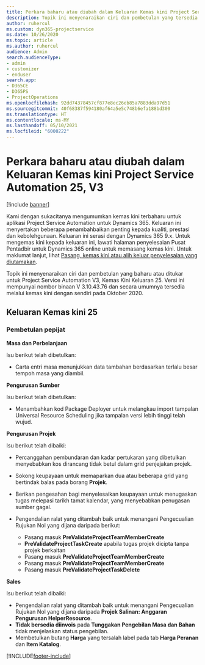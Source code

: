 ```yaml
---
title: Perkara baharu atau diubah dalam Keluaran Kemas kini Project Service Automation 25, V3
description: Topik ini menyenaraikan ciri dan pembetulan yang tersedia dalam Kemas kini Project Service Automation Keluaran 25, V3.
author: ruhercul
ms.custom: dyn365-projectservice
ms.date: 10/26/2020
ms.topic: article
ms.author: ruhercul
audience: Admin
search.audienceType:
- admin
- customizer
- enduser
search.app:
- D365CE
- D365PS
- ProjectOperations
ms.openlocfilehash: 92dd74378457cf877e8ec26eb85a7883dda97d51
ms.sourcegitcommit: 40f68387f594180af64a5e5c748b6efa188bd300
ms.translationtype: HT
ms.contentlocale: ms-MY
ms.lasthandoff: 05/10/2021
ms.locfileid: "6000222"
---
```

# <a name="whats-new-or-changed-in-project-service-automation-update-release-25-v3"></a>Perkara baharu atau diubah dalam Keluaran Kemas kini Project Service Automation 25, V3

[!include [banner](../includes/psa-now-project-operations.md)]

Kami dengan sukacitanya mengumumkan kemas kini terbaharu untuk aplikasi Project Service Automation untuk Dynamics 365. Keluaran ini menyertakan beberapa penambahbaikan penting kepada kualiti, prestasi dan kebolehgunaan. Keluaran ini serasi dengan Dynamics 365 9.x. Untuk mengemas kini kepada keluaran ini, lawati halaman penyelesaian Pusat Pentadbir untuk Dynamics 365 online untuk memasang kemas kini. Untuk maklumat lanjut, lihat [Pasang, kemas kini atau alih keluar penyelesaian yang diutamakan](/power-platform/admin/install-remove-preferred-solution).

Topik ini menyenaraikan ciri dan pembetulan yang baharu atau ditukar untuk Project Service Automation V3, Kemas Kini Keluaran 25. Versi ini mempunyai nombor binaan V 3.10.43.76 dan secara umumnya tersedia melalui kemas kini dengan sendiri pada Oktober 2020.

## <a name="update-release-25"></a>Keluaran Kemas kini 25

### <a name="bug-fixes"></a>Pembetulan pepijat

**Masa dan Perbelanjaan**

Isu berikut telah dibetulkan:

- Carta entri masa menunjukkan data tambahan berdasarkan terlalu besar tempoh masa yang diambil.

**Pengurusan Sumber**

Isu berikut telah dibetulkan:

- Menambahkan kod Package Deployer untuk melangkau import tampalan Universal Resource Scheduling jika tampalan versi lebih tinggi telah wujud.

**Pengurusan Projek**

Isu berikut telah dibaiki:

- Percanggahan pembundaran dan kadar pertukaran yang dibetulkan menyebabkan kos dirancang tidak betul dalam grid penjejakan projek.
- Sokong keupayaan untuk memaparkan dua atau beberapa grid yang bertindak balas pada borang **Projek**.
- Berikan pengesahan bagi menyelesaikan keupayaan untuk menugaskan tugas melepasi tarikh tamat kalendar, yang menyebabkan penugasan sumber gagal.
- Pengendalian ralat yang ditambah baik untuk menangani Pengecualian Rujukan Nol yang dijana daripada berikut:

    - Pasang masuk **PreValidateProjectTeamMemberCreate**
    - **PreValidateProjectTaskCreate** apabila tugas projek dicipta tanpa projek berkaitan
    - Pasang masuk **PreValidateProjectTeamMemberCreate**
    - Pasang masuk **PreValidateProjectTeamMemberCreate**
    - Pasang masuk **PreValidateProjectTaskDelete**

**Sales**

Isu berikut telah dibaiki:

- Pengendalian ralat yang ditambah baik untuk menangani Pengecualian Rujukan Nol yang dijana daripada **Projek Salinan: Anggaran Pengurusan HelperResource**.
- **Tidak bersedia diinvois** pada **Tunggakan Pengebilan Masa dan Bahan** tidak menjelaskan status pengebilan.
- Membetulkan butang **Harga** yang tersalah label pada tab **Harga Peranan** dan **Item Katalog**.


[!INCLUDE[footer-include](../includes/footer-banner.md)]